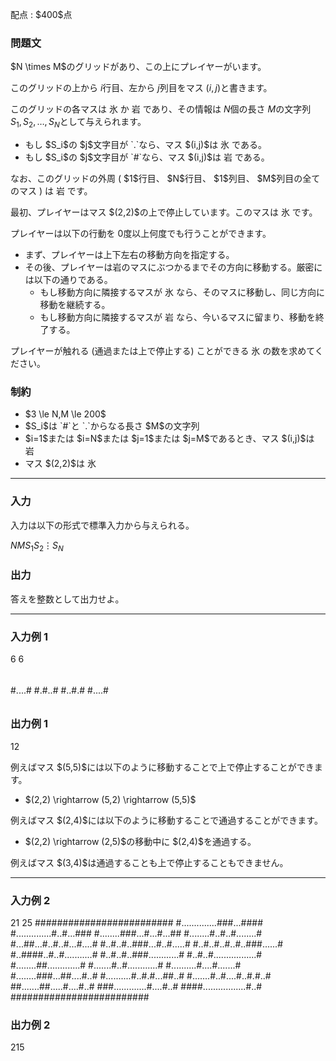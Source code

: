 
<div>

<span>

<span>

<p>
配点 : $400$点
</p>

<div>

<section>

### **問題文**

<p>
$N \times M$のグリッドがあり、この上にプレイヤーがいます。

このグリッドの上から $i$行目、左から $j$列目をマス $(i,j)$と書きます。

このグリッドの各マスは 氷 か 岩 であり、その情報は $N$個の長さ $M$の文字列 $S_1,S_2,\dots,S_N$として与えられます。
</p>

<ul>

<li>
もし $S_i$の $j$文字目が `.`なら、マス $(i,j)$は 氷 である。
</li>

<li>
もし $S_i$の $j$文字目が `#`なら、マス $(i,j)$は 岩 である。
</li>

</ul>

<p>
なお、このグリッドの外周 ( $1$行目、 $N$行目、 $1$列目、 $M$列目の全てのマス ) は 岩 です。
</p>

<p>
最初、プレイヤーはマス $(2,2)$の上で停止しています。このマスは 氷 です。

プレイヤーは以下の行動を $0$度以上何度でも行うことができます。
</p>

<ul>

<li>
まず、プレイヤーは上下左右の移動方向を指定する。
</li>

<li>
その後、プレイヤーは岩のマスにぶつかるまでその方向に移動する。厳密には以下の通りである。
<ul>

<li>
もし移動方向に隣接するマスが 氷 なら、そのマスに移動し、同じ方向に移動を継続する。
</li>

<li>
もし移動方向に隣接するマスが 岩 なら、今いるマスに留まり、移動を終了する。
</li>

</ul>

</li>

</ul>

<p>
プレイヤーが触れる (通過または上で停止する) ことができる 氷 の数を求めてください。
</p>

</section>

</div>

<div>

<section>

### **制約**

<ul>

<li>
$3 \le N,M \le 200$
</li>

<li>
$S_i$は `#`と `.`からなる長さ $M$の文字列
</li>

<li>
$i=1$または $i=N$または $j=1$または $j=M$であるとき、マス $(i,j)$は 岩
</li>

<li>
マス $(2,2)$は 氷
</li>

</ul>

</section>

</div>

---

<div>

<div>

<section>

### **入力**

<p>
入力は以下の形式で標準入力から与えられる。
</p>

<div>

$N$$M$$S_1$$S_2$$\vdots$$S_N$
</div>

</section>

</div>

<div>

<section>

### **出力**

<p>
答えを整数として出力せよ。
</p>

</section>

</div>

</div>

---

<div>

<section>

### **入力例 1**

<div>

6 6
######
#....#
#.#..#
#..#.#
#....#
######

</div>

</section>

</div>

<div>

<section>

### **出力例 1**

<div>

12

</div>

<p>
例えばマス $(5,5)$には以下のように移動することで上で停止することができます。
</p>

<ul>

<li>
$(2,2) \rightarrow (5,2) \rightarrow (5,5)$
</li>

</ul>

<p>
例えばマス $(2,4)$には以下のように移動することで通過することができます。
</p>

<ul>

<li>
$(2,2) \rightarrow (2,5)$の移動中に $(2,4)$を通過する。
</li>

</ul>

<p>
例えばマス $(3,4)$は通過することも上で停止することもできません。
</p>

</section>

</div>

---

<div>

<section>

### **入力例 2**

<div>

21 25
#########################
#..............###...####
#..............#..#...###
#........###...#...#...##
#........#..#..#........#
#...##...#..#..#...#....#
#..#..#..###...#..#.....#
#..#..#..#..#..###......#
#..####..#..#...........#
#..#..#..###............#
#..#..#.................#
#........##.............#
#.......#..#............#
#..........#....#.......#
#........###...##....#..#
#..........#..#.#...##..#
#.......#..#....#..#.#..#
##.......##.....#....#..#
###.............#....#..#
####.................#..#
#########################

</div>

</section>

</div>

<div>

<section>

### **出力例 2**

<div>

215

</div>

</section>

</div>

</span>

</span>

</div>
